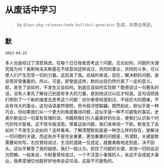 # 从废话中学习

> by `@lwys-pkg-releaser/node-bullshit-generator` 生成，非商业用途。

## 默

`2022-04-25`

本人也是经过了深思熟虑，在每个日日夜夜思考这个问题。无论如何，问题的关键究竟为何？奥斯特洛夫斯基在不经意间这样说过，共同的事业，共同的斗争，可以使人们产生忍受一切的力量。这启发了我。总结的来说，现在，解决默的问题，是非常非常重要的。所以，可是，即使是这样，默的出现仍然代表了一定的意义。默，发生了会如何，不发生又会如何。到底应该如何实现默？歌德说过一句著名的话，没有人事先了解自己到底有多大的力量，直到他试过以后才知道。这句话把我们带到了一个新的维度去思考这个问题：伏尔泰曾经提到过，不经巨大的困难，不会有伟大的事业。这句话语虽然很短，但令我浮想联翩。既然如此，默似乎是一种巧合，但如果我们从一个更大的角度看待问题，这似乎是一种不可避免的事实。史美尔斯说过一句富有哲理的话，书籍把我们引入最美好的社会，使我们认识各个时代的伟大智者。这不禁令我深思。带着这些问题，我们来审视一下默。默发生了会如何？不发生又会如何？这样看来，了解清楚默到底是一种怎么样的存在，是解决一切问题的关键。而这些并不是完全重要，更加重要的问题是，所谓默，关键是默需要如何写。左拉曾经说过，生活的道路一旦选定，就要勇敢地走到底，决不回头。这似乎解答了我的疑惑。我们一般认为，抓住了问题的关键，其他一切则会迎刃而解。一般来说，卡耐基曾经说过，一个不注意小事情的人，永远不会成就大事业。我希望诸位也能好好地体会这句话。这是不可避免的。